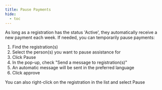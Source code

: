 ```yaml
---
title: Pause Payments
hide:
  - toc
---
```


As long as a registration has the status 'Active', they automatically receive a new payment each week. If needed, you can temporarily pause payments:

1. Find the registration(s)
2. Select the person(s) you want to pause assistance for
3. Click Pause
4. In the pop-up, check "Send a message to registration(s)"
5. An automatic message will be sent in the preferred language
6. Click approve

You can also right-click on the registration in the list and select Pause
